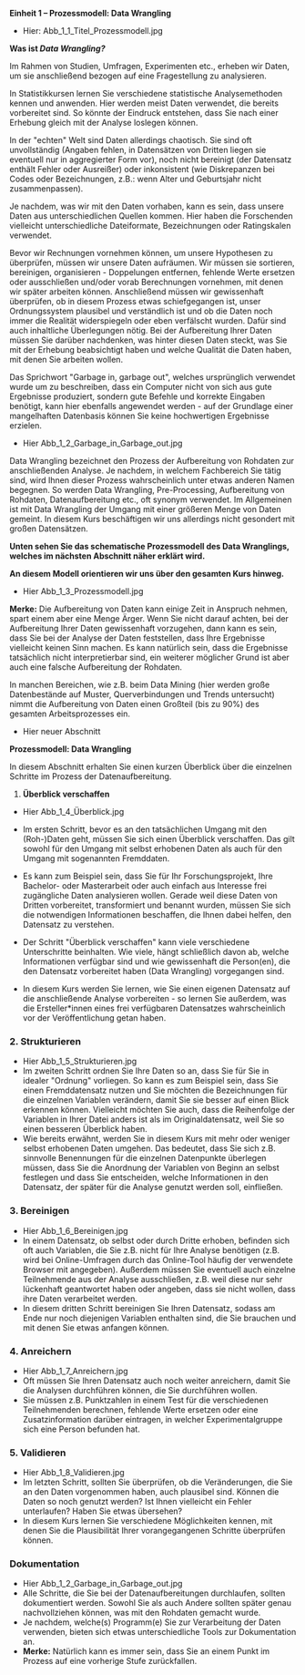 **Einheit 1 – Prozessmodell: Data Wrangling**

- Hier: Abb_1_1_Titel_Prozessmodell.jpg 

**Was ist _Data Wrangling?_**

Im Rahmen von Studien, Umfragen, Experimenten etc., erheben wir Daten, um sie anschließend bezogen auf eine Fragestellung zu analysieren.

In Statistikkursen lernen Sie verschiedene statistische Analysemethoden kennen und anwenden. Hier werden meist Daten verwendet, die bereits vorbereitet sind. So könnte der Eindruck entstehen, dass Sie nach einer Erhebung gleich mit der Analyse loslegen können.

In der "echten" Welt sind Daten allerdings chaotisch. Sie sind oft unvollständig (Angaben fehlen, in Datensätzen von Dritten liegen sie eventuell nur in aggregierter Form vor), noch nicht bereinigt (der Datensatz enthält Fehler oder Ausreißer) oder inkonsistent (wie Diskrepanzen bei Codes oder Bezeichnungen, z.B.: wenn Alter und Geburtsjahr nicht zusammenpassen).

Je nachdem, was wir mit den Daten vorhaben, kann es sein, dass unsere Daten aus unterschiedlichen Quellen kommen. Hier haben die Forschenden vielleicht unterschiedliche Dateiformate, Bezeichnungen oder Ratingskalen verwendet.

Bevor wir Rechnungen vornehmen können, um unsere Hypothesen zu überprüfen, müssen wir unsere Daten aufräumen. Wir müssen sie sortieren, bereinigen, organisieren - Doppelungen entfernen, fehlende Werte ersetzen oder ausschließen und/oder vorab Berechnungen vornehmen, mit denen wir später arbeiten können. Anschließend müssen wir gewissenhaft überprüfen, ob in diesem Prozess etwas schiefgegangen ist, unser Ordnungssystem plausibel und verständlich ist und ob die Daten noch immer die Realität widerspiegeln oder eben verfälscht wurden. Dafür sind auch inhaltliche Überlegungen nötig. Bei der Aufbereitung Ihrer Daten müssen Sie darüber nachdenken, was hinter diesen Daten steckt, was Sie mit der Erhebung beabsichtigt haben und welche Qualität die Daten haben, mit denen Sie arbeiten wollen.

Das Sprichwort "Garbage in, garbage out", welches ursprünglich verwendet wurde um zu beschreiben, dass ein Computer nicht von sich aus gute Ergebnisse produziert, sondern gute Befehle und korrekte Eingaben benötigt, kann hier ebenfalls angewendet werden - auf der Grundlage einer mangelhaften Datenbasis können Sie keine hochwertigen Ergebnisse erzielen.

- Hier Abb_1_2_Garbage_in_Garbage_out.jpg 

Data Wrangling bezeichnet den Prozess der Aufbereitung von Rohdaten zur anschließenden Analyse. Je nachdem, in welchem Fachbereich Sie tätig sind, wird Ihnen dieser Prozess wahrscheinlich unter etwas anderen Namen begegnen. So werden Data Wrangling, Pre-Processing, Aufbereitung von Rohdaten, Datenaufbereitung etc., oft synonym verwendet. Im Allgemeinen ist mit Data Wrangling der Umgang mit einer größeren Menge von Daten gemeint. In diesem Kurs beschäftigen wir uns allerdings nicht gesondert mit großen Datensätzen.

**Unten sehen Sie das schematische Prozessmodell des Data Wranglings, welches im nächsten Abschnitt näher erklärt wird.**

**An diesem Modell orientieren wir uns über den gesamten Kurs hinweg.**

- Hier Abb_1_3_Prozessmodell.jpg 

**Merke:** Die Aufbereitung von Daten kann einige Zeit in Anspruch nehmen, spart einem aber eine Menge Ärger. Wenn Sie nicht darauf achten, bei der Aufbereitung Ihrer Daten gewissenhaft vorzugehen, dann kann es sein, dass Sie bei der Analyse der Daten feststellen, dass Ihre Ergebnisse vielleicht keinen Sinn machen. Es kann natürlich sein, dass die Ergebnisse tatsächlich nicht interpretierbar sind, ein weiterer möglicher Grund ist aber auch eine falsche Aufbereitung der Rohdaten.

In manchen Bereichen, wie z.B. beim Data Mining (hier werden große Datenbestände auf Muster, Querverbindungen und Trends untersucht) nimmt die Aufbereitung von Daten einen Großteil (bis zu 90%) des gesamten Arbeitsprozesses ein.

- Hier neuer Abschnitt 

**Prozessmodell: Data Wrangling**

In diesem Abschnitt erhalten Sie einen kurzen Überblick über die einzelnen Schritte im Prozess der Datenaufbereitung.

1. **Überblick verschaffen**

- Hier Abb_1_4_Überblick.jpg 
- Im ersten Schritt, bevor es an den tatsächlichen Umgang mit den (Roh-)Daten geht, müssen Sie sich einen Überblick verschaffen. Das gilt sowohl für den Umgang mit selbst erhobenen Daten als auch für den Umgang mit sogenannten Fremddaten.
- Es kann zum Beispiel sein, dass Sie für Ihr Forschungsprojekt, Ihre Bachelor- oder Masterarbeit oder auch einfach aus Interesse frei zugängliche Daten analysieren wollen. Gerade weil diese Daten von Dritten vorbereitet, transformiert und benannt wurden, müssen Sie sich die notwendigen Informationen beschaffen, die Ihnen dabei helfen, den Datensatz zu verstehen.  

- Der Schritt "Überblick verschaffen" kann viele verschiedene Unterschritte beinhalten. Wie viele, hängt schließlich davon ab, welche Informationen verfügbar sind und wie gewissenhaft die Person(en), die den Datensatz vorbereitet haben (Data Wrangling) vorgegangen sind.  

- In diesem Kurs werden Sie lernen, wie Sie einen eigenen Datensatz auf die anschließende Analyse vorbereiten - so lernen Sie außerdem, was die Ersteller\*innen eines frei verfügbaren Datensatzes wahrscheinlich vor der Veröffentlichung getan haben.

### **2\. Strukturieren**

- Hier Abb_1_5_Strukturieren.jpg 
- Im zweiten Schritt ordnen Sie Ihre Daten so an, dass Sie für Sie in idealer "Ordnung" vorliegen. So kann es zum Beispiel sein, dass Sie einen Fremddatensatz nutzen und Sie möchten die Bezeichnungen für die einzelnen Variablen verändern, damit Sie sie besser auf einen Blick erkennen können. Vielleicht möchten Sie auch, dass die Reihenfolge der Variablen in Ihrer Datei anders ist als im Originaldatensatz, weil Sie so einen besseren Überblick haben.
- Wie bereits erwähnt, werden Sie in diesem Kurs mit mehr oder weniger selbst erhobenen Daten umgehen. Das bedeutet, dass Sie sich z.B. sinnvolle Benennungen für die einzelnen Datenpunkte überlegen müssen, dass Sie die Anordnung der Variablen von Beginn an selbst festlegen und dass Sie entscheiden, welche Informationen in den Datensatz, der später für die Analyse genutzt werden soll, einfließen.

### **3\. Bereinigen**

- Hier Abb_1_6_Bereinigen.jpg 
- In einem Datensatz, ob selbst oder durch Dritte erhoben, befinden sich oft auch Variablen, die Sie z.B. nicht für Ihre Analyse benötigen (z.B. wird bei Online-Umfragen durch das Online-Tool häufig der verwendete Browser mit angegeben). Außerdem müssen Sie eventuell auch einzelne Teilnehmende aus der Analyse ausschließen, z.B. weil diese nur sehr lückenhaft geantwortet haben oder angeben, dass sie nicht wollen, dass ihre Daten verarbeitet werden.
- In diesem dritten Schritt bereinigen Sie Ihren Datensatz, sodass am Ende nur noch diejenigen Variablen enthalten sind, die Sie brauchen und mit denen Sie etwas anfangen können.

### **4\. Anreichern**

- Hier Abb_1_7_Anreichern.jpg 
- Oft müssen Sie Ihren Datensatz auch noch weiter anreichern, damit Sie die Analysen durchführen können, die Sie durchführen wollen.
- Sie müssen z.B. Punktzahlen in einem Test für die verschiedenen Teilnehmenden berechnen, fehlende Werte ersetzen oder eine Zusatzinformation darüber eintragen, in welcher Experimentalgruppe sich eine Person befunden hat.

### **5\. Validieren**

- Hier Abb_1_8_Validieren.jpg 
- Im letzten Schritt, sollten Sie überprüfen, ob die Veränderungen, die Sie an den Daten vorgenommen haben, auch plausibel sind. Können die Daten so noch genutzt werden? Ist Ihnen vielleicht ein Fehler unterlaufen? Haben Sie etwas übersehen?
- In diesem Kurs lernen Sie verschiedene Möglichkeiten kennen, mit denen Sie die Plausibilität Ihrer vorangegangenen Schritte überprüfen können.

### **Dokumentation**

- Hier Abb_1_2_Garbage_in_Garbage_out.jpg 
- Alle Schritte, die Sie bei der Datenaufbereitungen durchlaufen, sollten dokumentiert werden. Sowohl Sie als auch Andere sollten später genau nachvollziehen können, was mit den Rohdaten gemacht wurde.
- Je nachdem, welche(s) Programm(e) Sie zur Verarbeitung der Daten verwenden, bieten sich etwas unterschiedliche Tools zur Dokumentation an.
- **Merke:** Natürlich kann es immer sein, dass Sie an einem Punkt im Prozess auf eine vorherige Stufe zurückfallen.
